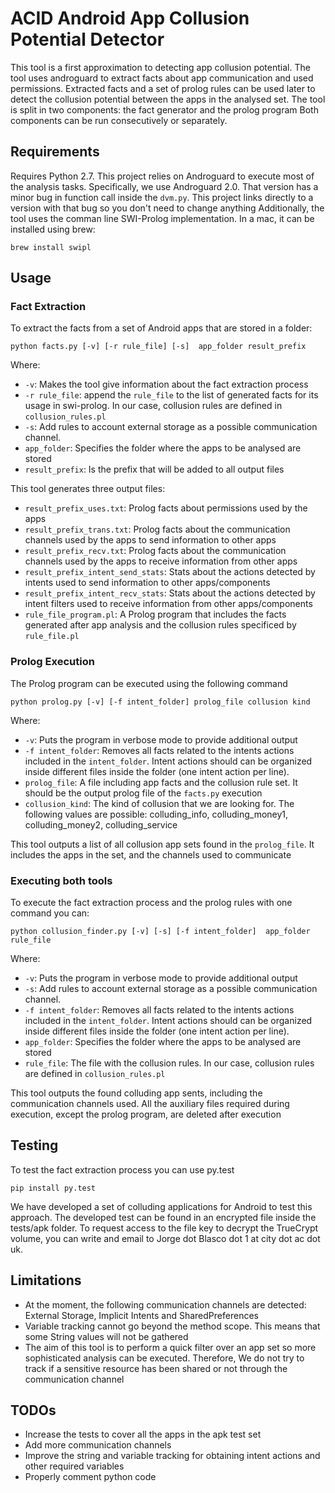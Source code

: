 # ACID Android App Collusion Potential Detector

This tool is a first approximation to detecting app collusion potential. The tool uses androguard to extract facts about
app communication and used permissions. Extracted facts and a set of prolog rules can be used later to detect the collusion
potential between the apps in the analysed set. The tool is split in two components: the fact generator and the prolog program
Both components can be run consecutively or separately.

## Requirements

Requires Python 2.7. This project relies on Androguard to execute most of the analysis tasks. Specifically, we use Androguard 2.0. That version has a minor bug in 
function call inside the `dvm.py`. This project links directly to a version with that bug so you don't need to change anything
Additionally, the tool uses the comman line SWI-Prolog implementation. In a mac, it can be installed using brew: 
```
brew install swipl
```
## Usage

### Fact Extraction
To extract the facts from a set of Android apps that are stored in a folder:

```
python facts.py [-v] [-r rule_file] [-s]  app_folder result_prefix
```

Where:
- `-v`: Makes the tool give information about the fact extraction process
- `-r rule_file`: append the `rule_file` to the list of generated facts for its usage in swi-prolog. In our case, collusion rules are defined in `collusion_rules.pl`
- `-s`: Add rules to account external storage as a possible communication channel.  
- `app_folder`: Specifies the folder where the apps to be analysed are stored
- `result_prefix`: Is the prefix that will be added to all output files

This tool generates three output files:
- `result_prefix_uses.txt`: Prolog facts about permissions used by the apps
- `result_prefix_trans.txt`: Prolog facts about the communication channels used by the apps to send information to other apps
- `result_prefix_recv.txt`: Prolog facts about the communication channels used by the apps to receive information from other apps
- `result_prefix_intent_send_stats`: Stats about the actions detected by intents used to send information to other apps/components
- `result_prefix_intent_recv_stats`: Stats about the actions detected by intent filters used to receive information from other apps/components
- `rule_file_program.pl`: A Prolog program that includes the facts generated after app analysis and the collusion rules specificed by `rule_file.pl`


### Prolog Execution
The Prolog program can be executed using the following command
```
python prolog.py [-v] [-f intent_folder] prolog_file collusion kind
```

Where:
- `-v`: Puts the program in verbose mode to provide additional output
- `-f intent_folder`: Removes all facts related to the intents actions included in the `intent_folder`. Intent actions should can be organized inside different files inside the folder (one intent action per line).
- `prolog_file`: A file including app facts and the collusion rule set. It should be the output prolog file of the `facts.py` execution
- `collusion_kind`: The kind of collusion that we are looking for. The following values are possible: colluding_info, colluding_money1, colluding_money2, colluding_service

This tool outputs a list of all collusion app sets found in the `prolog_file`. It includes the apps in the set, and the channels used to communicate
 
### Executing both tools 

To execute the fact extraction process and the prolog rules with one command you can:
```
python collusion_finder.py [-v] [-s] [-f intent_folder]  app_folder rule_file
```

Where:
- `-v`: Puts the program in verbose mode to provide additional output
- `-s`: Add rules to account external storage as a possible communication channel.
- `-f intent_folder`: Removes all facts related to the intents actions included in the `intent_folder`. Intent actions should can be organized inside different files inside the folder (one intent action per line).
- `app_folder`: Specifies the folder where the apps to be analysed are stored
- `rule_file`: The file with the collusion rules. In our case, collusion rules are defined in `collusion_rules.pl`


This tool outputs the found colluding app sents, including the communication channels used. All the auxiliary files required during execution, except the prolog program, are deleted after execution


## Testing

To test the fact extraction process you can use py.test
```
pip install py.test
```

We have developed a set of colluding applications for Android to test this approach. The developed test can be found in an encrypted file inside the tests/apk folder. To request access to the file key to decrypt the TrueCrypt volume, you can write and email to
Jorge dot Blasco dot 1 at city dot ac dot uk.

## Limitations

- At the moment, the following communication channels are detected: External Storage, Implicit Intents and SharedPreferences
- Variable tracking cannot go beyond the method scope. This means that some String values will not be gathered
- The aim of this tool is to perform a quick filter over an app set so more sophisticated analysis can be executed. Therefore, We do not try to track if a sensitive resource has been shared or not through the communication channel


## TODOs
- Increase the tests to cover all the apps in the apk test set
- Add more communication channels
- Improve the string and variable tracking for obtaining intent actions and other required variables
- Properly comment python code

